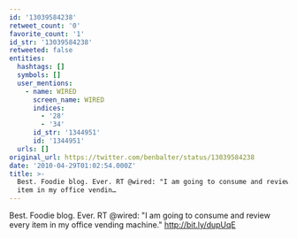 ```yaml
---
id: '13039584238'
retweet_count: '0'
favorite_count: '1'
id_str: '13039584238'
retweeted: false
entities:
  hashtags: []
  symbols: []
  user_mentions:
    - name: WIRED
      screen_name: WIRED
      indices:
        - '28'
        - '34'
      id_str: '1344951'
      id: '1344951'
  urls: []
original_url: https://twitter.com/benbalter/status/13039584238
date: '2010-04-29T01:02:54.000Z'
title: >-
  Best. Foodie blog. Ever. RT @wired: "I am going to consume and review every
  item in my office vendin…
---
```


Best. Foodie blog. Ever. RT @wired: "I am going to consume and review every item in my office vending machine." http://bit.ly/dupUqE